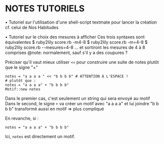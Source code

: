 NOTES TUTORIELS
===============

• Tutoriel sur l'utilisation d'une shell-script textmate pour lancer
  la création
  cf. celui de Nos Habitudes

• Tutoriel sur le choix des mesures à afficher
  Ces trois syntaxes sont équivalentes
    $ ruby2lily score.rb -m4-8
    $ ruby2lily score.rb -m=4-8
    $  ruby2lily score.rb --mesures=4-8
  ... et sortiront les mesures de 4 à 8 comprises
  @note: normalement, sauf s'il y a des coupures ?

Préciser qu'il vaut mieux utiliser `<<` pour construire une suite de
notes plutôt que le signe "+"

    notes = "a a a a " << "b b b b" # ATTENTION À L'ESPACE !
    # plutôt que : 
    notes = "a a a a" + "b b b b"
    Motif::new notes
    
Dans le premier cas, c'est seulement un string qui sera envoyé au motif
Dans le second, le signe `+` va créer un motif avec "a a a a" et lui joindre "b b b b" transformé aussi en motif => plus compliqué

En revanche, si :

    notes = "a a a a" + "b b b b"

Ici, `notes` est directement un motif.